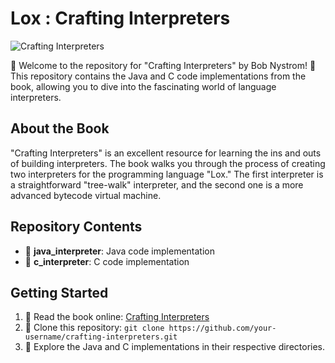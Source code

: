 # Lox : Crafting Interpreters

![Crafting Interpreters](https://craftinginterpreters.com/image/header.png)

📘 Welcome to the repository for "Crafting Interpreters" by Bob Nystrom! 🚀 This repository contains the Java and C code implementations from the book, allowing you to dive into the fascinating world of language interpreters.

## About the Book

"Crafting Interpreters" is an excellent resource for learning the ins and outs of building interpreters. The book walks you through the process of creating two interpreters for the programming language "Lox." The first interpreter is a straightforward "tree-walk" interpreter, and the second one is a more advanced bytecode virtual machine.

## Repository Contents

- 📁 **java_interpreter**: Java code implementation
- 📁 **c_interpreter**: C code implementation

## Getting Started

1. 📖 Read the book online: [Crafting Interpreters](https://craftinginterpreters.com/)
2. 📂 Clone this repository: `git clone https://github.com/your-username/crafting-interpreters.git`
3. 🚀 Explore the Java and C implementations in their respective directories.
